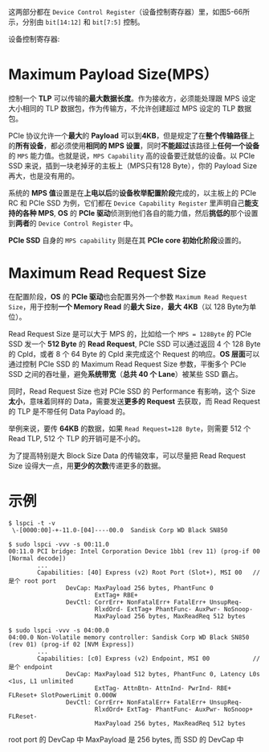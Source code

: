 
这两部分都在 `Device Control Register`（设备控制寄存器）里，如图5-66所示，分别由 `bit[14:12]` 和 `bit[7:5]` 控制。

设备控制寄存器:



# Maximum Payload Size(MPS）

控制一个 **TLP** 可以传输的**最大数据长度**。作为接收方，必须能处理跟 MPS 设定大小相同的 TLP 数据包，作为传输方，不允许创建超过 MPS 设定的 TLP 数据包。

PCIe 协议允许一个**最大**的 **Payload** 可以到**4KB**，但是规定了在**整个传输路径**上的**所有设备**，都必须使用**相同的 MPS 设置**，同时**不能超过**该路径上**任何一个设备**的 `MPS` 能力值。也就是说，`MPS Capability` 高的设备要迁就低的设备。以 PCIe SSD 来说，插到一块老掉牙的主板上（MPS只有128 Byte），你的 Payload Size 再大，也是没有用的。

系统的 **MPS 值**设置是在**上电以后**的**设备枚举配置阶段**完成的，以主板上的 PCIe RC 和 PCIe SSD 为例，它们都在 `Device Capability Register` 里声明自己**能支持的各种 MPS**, **OS** 的 **PCIe 驱动**侦测到他们各自的能力值，然后**挑低的**那个设置到**两者**的 `Device Control Register` 中。

**PCIe SSD** 自身的 `MPS capability` 则是在其 **PCIe core 初始化阶段**设置的。

# Maximum Read Request Size

在配置阶段，**OS** 的 **PCIe 驱动**也会配置另外一个参数 `Maximum Read Request Size`，用于控制**一个 Memory Read** 的**最大 Size**，**最大 4KB**（以 128 Byte为单位）。

Read Request Size 是可以大于 MPS 的，比如给一个 `MPS = 128Byte` 的 PCIe SSD 发一个 **512 Byte** 的 **Read Request**, PCIe SSD 可以通过返回 4 个 128 Byte 的 Cpld，或者 8 个 64 Byte 的 Cpld 来完成这个 Request 的响应。**OS 层面**可以通过控制 PCIe SSD 的 Maximum Read Request Size 参数，平衡多个 PCIe SSD 之间的吞吐量，避免**系统带宽**（**总共 40 个 Lane**）被某些 SSD 霸占。

同时，Read Request Size 也对 PCIe SSD 的 Performance 有影响，这个 Size **太小**，意味着同样的 Data，需要发送**更多的 Request** 去获取，而 Read Request 的 TLP 是不带任何 Data Payload 的。

举例来说，要传 **64KB** 的数据，如果 `Read Request=128 Byte`，则需要 512 个 Read TLP, 512 个 TLP 的开销可是不小的。

为了提高特别是大 Block Size Data 的传输效率，可以尽量把 Read Request Size 设得大一点，用**更少的次数**传递更多的数据。

# 示例

```
$ lspci -t -v
 \-[0000:00]-+-11.0-[04]----00.0  Sandisk Corp WD Black SN850

$ sudo lspci -vvv -s 00:11.0
00:11.0 PCI bridge: Intel Corporation Device 1bb1 (rev 11) (prog-if 00 [Normal decode])
        ...
        Capabilities: [40] Express (v2) Root Port (Slot+), MSI 00   // 是个 root port
                DevCap: MaxPayload 256 bytes, PhantFunc 0
                        ExtTag+ RBE+
                DevCtl: CorrErr+ NonFatalErr+ FatalErr+ UnsupReq-
                        RlxdOrd- ExtTag+ PhantFunc- AuxPwr- NoSnoop-
                        MaxPayload 256 bytes, MaxReadReq 512 bytes

$ sudo lspci -vvv -s 04:00.0
04:00.0 Non-Volatile memory controller: Sandisk Corp WD Black SN850 (rev 01) (prog-if 02 [NVM Express])
        ...
        Capabilities: [c0] Express (v2) Endpoint, MSI 00            // 是个 endpoint
                DevCap: MaxPayload 512 bytes, PhantFunc 0, Latency L0s <1us, L1 unlimited
                        ExtTag- AttnBtn- AttnInd- PwrInd- RBE+ FLReset+ SlotPowerLimit 0.000W
                DevCtl: CorrErr+ NonFatalErr+ FatalErr+ UnsupReq-
                        RlxdOrd+ ExtTag- PhantFunc- AuxPwr- NoSnoop+ FLReset-
                        MaxPayload 256 bytes, MaxReadReq 512 bytes
```

root port 的 DevCap 中 MaxPayload 是 256 bytes, 而 SSD 的 DevCap 中





